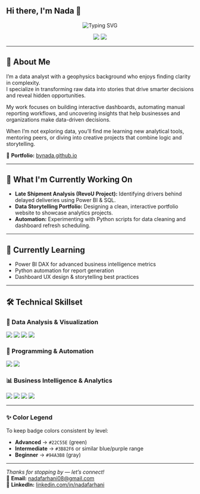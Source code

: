 ## Hi there, I'm Nada 👋

<div align="center">
  <!-- Typing SVG: customize text lines -->
  <img src="https://readme-typing-svg.herokuapp.com?font=Fira+Code&pause=1000&color=66BB6A&center=true&vCenter=true&width=520&lines=Data+Analyst+%7C+Transforming+Data+into+Meaningful+Insights;Passionate+about+Analytics%2C+Storytelling%2C+and+Impact" alt="Typing SVG" />
</div>

<p align="center">
  <a href="http://www.linkedin.com/in/nadafarhani"><img src="https://img.shields.io/badge/LinkedIn-Connect-blue?style=for-the-badge&logo=linkedin"></a>
  <a href="mailto:nadafarhani08@gmail.com"><img src="https://img.shields.io/badge/Email-Contact-green?style=for-the-badge&logo=gmail"></a>
</p>

---

## 🚀 About Me 
I’m a data analyst with a geophysics background who enjoys finding clarity in complexity.  
I specialize in transforming raw data into stories that drive smarter decisions and reveal hidden opportunities.

My work focuses on building interactive dashboards, automating manual reporting workflows, and uncovering insights that help businesses and organizations make data-driven decisions.

When I’m not exploring data, you’ll find me learning new analytical tools, mentoring peers, or diving into creative projects that combine logic and storytelling.

🎯 **Portfolio:** [bynada.github.io](https://bynada.github.io)

---

## 🔭 What I'm Currently Working On 

- **Late Shipment Analysis (RevoU Project):** Identifying drivers behind delayed deliveries using Power BI & SQL.  
- **Data Storytelling Portfolio:** Designing a clean, interactive portfolio website to showcase analytics projects.  
- **Automation:** Experimenting with Python scripts for data cleaning and dashboard refresh scheduling.

---

## 🌱 Currently Learning 

- Power BI DAX for advanced business intelligence metrics  
- Python automation for report generation  
- Dashboard UX design & storytelling best practices  

---

## 🛠️ Technical Skillset

### 🧩 Data Analysis & Visualization
<p>
  <img src="https://img.shields.io/badge/SQL-Intermediate-3B82F6?style=flat&logo=mysql&logoColor=white">
  <img src="https://img.shields.io/badge/Power%20BI-Intermediate-F2C811?style=flat&logo=powerbi&logoColor=black">
  <img src="https://img.shields.io/badge/Excel-Advanced-22C55E?style=flat&logo=microsoft-excel&logoColor=white">
  <img src="https://img.shields.io/badge/Tableau-Intermediate-E97627?style=flat&logo=tableau&logoColor=white">
</p>

### 🐍 Programming & Automation
<p>
  <img src="https://img.shields.io/badge/Python-Intermediate-3776AB?style=flat&logo=python&logoColor=white">
  <img src="https://img.shields.io/badge/R-Beginner-94A3B8?style=flat&logo=r&logoColor=white">
</p>

### 📊 Business Intelligence & Analytics
<p>
  <img src="https://img.shields.io/badge/A%2FB%20Testing-Intermediate-10B981?style=flat">
  <img src="https://img.shields.io/badge/Statistical%20Analysis-Intermediate-06B6D4?style=flat">
  <img src="https://img.shields.io/badge/Predictive%20Modeling-Intermediate-818CF8?style=flat">
  <img src="https://img.shields.io/badge/KPI%20Development-Intermediate-8B5CF6?style=flat">
</p>

---

### ✨ Color Legend
To keep badge colors consistent by level:
- **Advanced** → `#22C55E` (green)  
- **Intermediate** → `#3B82F6` or similar blue/purple range  
- **Beginner** → `#94A3B8` (gray)

---

_Thanks for stopping by — let’s connect!_  
💌 **Email:** nadafarhani08@gmail.com  
🔗 **LinkedIn:** [linkedin.com/in/nadafarhani](http://www.linkedin.com/in/nadafarhani)
